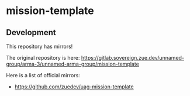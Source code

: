 # mission-template

## Development

This repository has mirrors!

The original repository is here: https://gitlab.sovereign.zue.dev/unnamed-group/arma-3/unnamed-arma-group/mission-template

Here is a list of official mirrors:
- https://github.com/zuedev/uag-mission-template